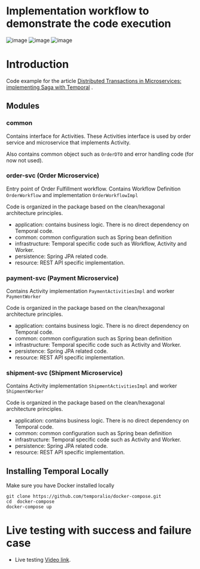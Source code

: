 # Implementation workflow to demonstrate the code execution

![image](https://github.com/DevShivmohan/distributed-transactions-microservice-saga/assets/72655528/6e39b9c2-ad99-4ab6-89c7-8b5f37ea5f63)
![image](https://github.com/DevShivmohan/distributed-transactions-microservice-saga/assets/72655528/550bb7a2-3175-4c9d-bd84-88de9853c45e)
![image](https://github.com/DevShivmohan/distributed-transactions-microservice-saga/assets/72655528/c2786fb1-66ab-4b76-aaa5-cb0e74fa7884)

# Introduction

Code example for the
article [Distributed Transactions in Microservices: implementing Saga with Temporal](https://techdozo.dev/distributed-transactions-in-microservices-implementing-saga-with-temporal/)
.

## Modules

### common

Contains interface for Activities. These Activities interface is used by order service and microservice that implements
Activity.

Also contains common object such as `OrderDTO` and error handling code (for now not used).

### order-svc (Order Microservice)

Entry point of Order Fulfillment workflow. Contains Workflow Definition `OrderWorkflow` and
implementation `OrderWorkflowImpl`

Code is organized in the package based on the clean/hexagonal architecture principles.

- application: contains business logic. There is no direct dependency on Temporal code.
- common: common configuration such as Spring bean definition
- infrastructure: Temporal specific code such as Workflow, Activity and Worker.
- persistence: Spring JPA related code.
- resource: REST API specific implementation.

### payment-svc (Payment Microservice)

Contains Activity implementation `PaymentActivitiesImpl` and worker `PaymentWorker`

Code is organized in the package based on the clean/hexagonal architecture principles.

- application: contains business logic. There is no direct dependency on Temporal code.
- common: common configuration such as Spring bean definition
- infrastructure: Temporal specific code such as Activity and Worker.
- persistence: Spring JPA related code.
- resource: REST API specific implementation.


### shipment-svc (Shipment Microservice)

Contains Activity implementation `ShipmentActivitiesImpl` and worker `ShipmentWorker`

Code is organized in the package based on the clean/hexagonal architecture principles.

- application: contains business logic. There is no direct dependency on Temporal code.
- common: common configuration such as Spring bean definition
- infrastructure: Temporal specific code such as Activity and Worker.
- persistence: Spring JPA related code.
- resource: REST API specific implementation.

## Installing Temporal Locally

Make sure you have Docker installed locally

``` commandline
git clone https://github.com/temporalio/docker-compose.git
cd  docker-compose
docker-compose up
```

# Live testing with success and failure case
- Live testing [Video link](https://drive.google.com/file/d/1KqO6jbDc9qZnAMMfK9K35LSdop-ypxOb/view?usp=drive_link).
